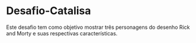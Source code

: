 # Desafio-Catalisa
Este desafio tem como objetivo mostrar três personagens do desenho Rick and Morty e suas respectivas características.

